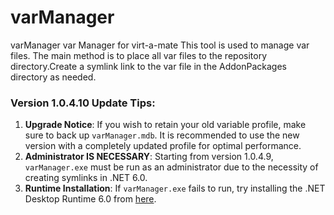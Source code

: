 # varManager
varManager
var Manager for virt-a-mate
This tool is used to manage var files.
The main method is to place all var files to the repository directory.Create a symlink link to the var file in the AddonPackages directory as needed.

### Version 1.0.4.10 Update Tips:
1. **Upgrade Notice**: If you wish to retain your old variable profile, make sure to back up `varManager.mdb`. It is recommended to use the new version with a completely updated profile for optimal performance.
2. **Administrator IS NECESSARY**: Starting from version 1.0.4.9, `varManager.exe` must be run as an administrator due to the necessity of creating symlinks in .NET 6.0.
3. **Runtime Installation**: If `varManager.exe` fails to run, try installing the .NET Desktop Runtime 6.0 from [here](https://dotnet.microsoft.com/en-us/download/dotnet/6.0).
